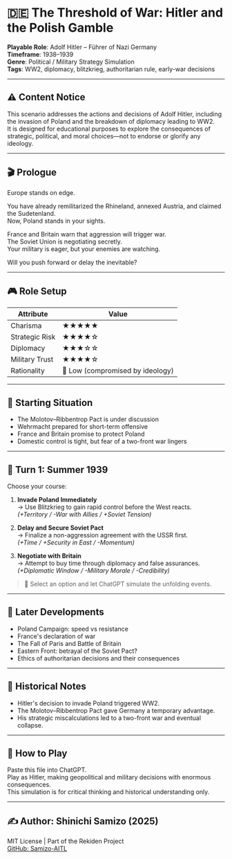 # 🇩🇪 The Threshold of War: Hitler and the Polish Gamble

**Playable Role**: Adolf Hitler – Führer of Nazi Germany  
**Timeframe**: 1938–1939  
**Genre**: Political / Military Strategy Simulation  
**Tags**: WW2, diplomacy, blitzkrieg, authoritarian rule, early-war decisions

---

## ⚠️ Content Notice

This scenario addresses the actions and decisions of Adolf Hitler, including the invasion of Poland and the breakdown of diplomacy leading to WW2.  
It is designed for educational purposes to explore the consequences of strategic, political, and moral choices—not to endorse or glorify any ideology.

---

## 🎬 Prologue

Europe stands on edge.

You have already remilitarized the Rhineland, annexed Austria, and claimed the Sudetenland.  
Now, Poland stands in your sights.

France and Britain warn that aggression will trigger war.  
The Soviet Union is negotiating secretly.  
Your military is eager, but your enemies are watching.

Will you push forward or delay the inevitable?

---

## 🎮 Role Setup

| Attribute     | Value |
|--------------|-------|
| Charisma       | ★★★★★ |
| Strategic Risk | ★★★★☆ |
| Diplomacy      | ★★★☆☆ |
| Military Trust | ★★★★☆ |
| Rationality    | 🔻 Low (compromised by ideology)

---

## 📍 Starting Situation

- The Molotov–Ribbentrop Pact is under discussion
- Wehrmacht prepared for short-term offensive
- France and Britain promise to protect Poland
- Domestic control is tight, but fear of a two-front war lingers

---

## 🔁 Turn 1: Summer 1939

Choose your course:

1. **Invade Poland Immediately**  
   → Use Blitzkrieg to gain rapid control before the West reacts.  
   *(+Territory / -War with Allies / +Soviet Tension)*

2. **Delay and Secure Soviet Pact**  
   → Finalize a non-aggression agreement with the USSR first.  
   *(+Time / +Security in East / -Momentum)*

3. **Negotiate with Britain**  
   → Attempt to buy time through diplomacy and false assurances.  
   *(+Diplomatic Window / -Military Morale / -Credibility)*

> 💬 Select an option and let ChatGPT simulate the unfolding events.

---

## 🔄 Later Developments

- Poland Campaign: speed vs resistance  
- France's declaration of war  
- The Fall of Paris and Battle of Britain  
- Eastern Front: betrayal of the Soviet Pact?  
- Ethics of authoritarian decisions and their consequences

---

## 🧠 Historical Notes

- Hitler's decision to invade Poland triggered WW2.
- The Molotov–Ribbentrop Pact gave Germany a temporary advantage.
- His strategic miscalculations led to a two-front war and eventual collapse.

---

## 📘 How to Play

Paste this file into ChatGPT.  
Play as Hitler, making geopolitical and military decisions with enormous consequences.  
This simulation is for critical thinking and historical understanding only.

---

## ✍️ Author: Shinichi Samizo (2025)  
MIT License | Part of the Rekiden Project  
[GitHub: Samizo-AITL](https://github.com/Samizo-AITL)

